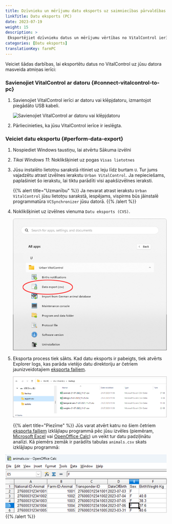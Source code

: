 ```yaml
---
title: Dzīvnieku un mērījumu datu eksports uz saimniecības pārvaldības datoru
linkTitle: Datu eksports (PC)
date: 2023-07-19
weight: 15
description: >
 Eksportējiet dzīvnieku datus un mērījumu vērtības no VitalControl ierīces uz vairākiem CVS failiem
categories: [Datu eksports]
translationKey: farmPC
---
```

Veiciet šādas darbības, lai eksportētu datus no VitalControl uz jūsu datora masveida atmiņas ierīci:

### Savienojiet VitalControl ar datoru {#connect-vitalcontrol-to-pc}

1. Savienojiet VitalControl ierīci ar datoru vai klēpjdatoru, izmantojot piegādāto USB kabeli.

   ![Savienojiet VitalControl ar datoru vai klēpjdatoru](/images/synchronisation/connect-to-pc.svg "Savienojiet VitalControl ar datoru")

1. Pārliecinieties, ka jūsu VitalControl ierīce ir ieslēgta.

### Veiciet datu eksportu {#perform-data-export}

1. Nospiediet Windows taustiņu, lai atvērtu Sākuma izvēlni

1. *Tikai Windows 11*: Noklikšķiniet uz pogas `Visas lietotnes`

1. Jūsu instalēto lietotņu sarakstā ritiniet uz leju līdz burtam `U`. Tur jums vajadzētu atrast izvēlnes ierakstu `Urban VitalControl`. Ja nepieciešams, paplašiniet šo ierakstu, lai tiktu parādīti visi apakšizvēlnes ieraksti.

   {{% alert title="Uzmanību" %}}
Ja nevarat atrast ierakstu `Urban VitalControl` jūsu lietotņu sarakstā, iespējams, vispirms būs jāinstalē programmatūra `VCSynchronizer` jūsu datorā.
   {{% /alert %}}

1. Noklikšķiniet uz izvēlnes vienuma `Datu eksports (CVS)`.

   ![Windows Sākuma izvēlne, izvēlnes ieraksts Urban VitalControl (VCSynchronizer)](../vcsynchronizer/images/data-export/data-export.png "Windows sākuma izvēlne, VitalControl")

1. Eksporta process tiek sākts. Kad datu eksports ir pabeigts, tiek atvērts Explorer logs, kas parāda vietējo datu direktoriju ar četriem jaunizveidotajiem [eksporta failiem](../../data-export/export-files/).

   ![Vietējais datu direktorijs ar eksporta failiem](../../data-export/images/export-files.png "Eksporta faili, lokāli saglabāti")

   {{% alert title="Piezīme" %}}
  Jūs varat atvērt katru no šiem četriem [eksporta failiem](../../data-export/export-files/) izklājlapu programmā pēc jūsu izvēles (piemēram, [Microsoft Excel](https://products.office.com/excel) vai [OpenOffice Calc](https://www.openoffice.org/)) un veikt tur datu padziļinātu analīzi. Kā piemērs zemāk ir parādīts tabulas `animals.csv` skats izklājlapu programmā:

![Eksportēta dzīvnieku datu tabula, atvērta izklājlapu programmā](../../data-export/images/animals.png "Izklājlapu programma ar dzīvnieku datiem")
{{% /alert %}}
